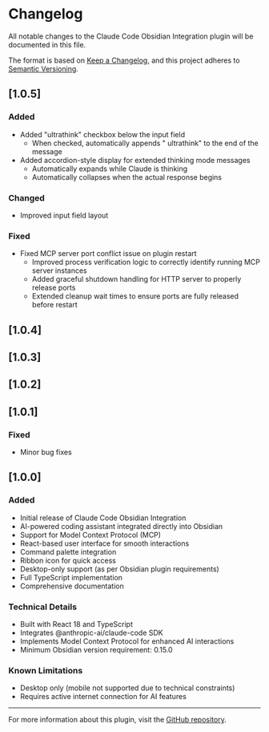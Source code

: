 # Changelog

All notable changes to the Claude Code Obsidian Integration plugin will be documented in this file.

The format is based on [Keep a Changelog](https://keepachangelog.com/en/1.0.0/),
and this project adheres to [Semantic Versioning](https://semver.org/spec/v2.0.0.html).

## [1.0.5]

### Added
- Added "ultrathink" checkbox below the input field
  - When checked, automatically appends " ultrathink" to the end of the message
- Added accordion-style display for extended thinking mode messages
  - Automatically expands while Claude is thinking
  - Automatically collapses when the actual response begins

### Changed
- Improved input field layout

### Fixed
- Fixed MCP server port conflict issue on plugin restart
  - Improved process verification logic to correctly identify running MCP server instances
  - Added graceful shutdown handling for HTTP server to properly release ports
  - Extended cleanup wait times to ensure ports are fully released before restart

## [1.0.4]
## [1.0.3]
## [1.0.2]
## [1.0.1]

### Fixed
- Minor bug fixes

## [1.0.0]

### Added
- Initial release of Claude Code Obsidian Integration
- AI-powered coding assistant integrated directly into Obsidian
- Support for Model Context Protocol (MCP)
- React-based user interface for smooth interactions
- Command palette integration
- Ribbon icon for quick access
- Desktop-only support (as per Obsidian plugin requirements)
- Full TypeScript implementation
- Comprehensive documentation

### Technical Details
- Built with React 18 and TypeScript
- Integrates @anthropic-ai/claude-code SDK
- Implements Model Context Protocol for enhanced AI interactions
- Minimum Obsidian version requirement: 0.15.0

### Known Limitations
- Desktop only (mobile not supported due to technical constraints)
- Requires active internet connection for AI features

---

For more information about this plugin, visit the [GitHub repository](https://github.com/mohemohe/obsidian-claude-code-integration).
